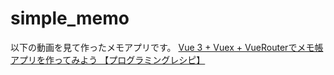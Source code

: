 # simple_memo

以下の動画を見て作ったメモアプリです。
[Vue 3 + Vuex + VueRouterでメモ帳アプリを作ってみよう 【プログラミングレシピ】](https://www.youtube.com/watch?v=iqe8HPJuY80&list=PLY7_6m2DuqpARED6SKrItx8XMUa9zlhIU&index=4 "Youtube Tomosuta")
